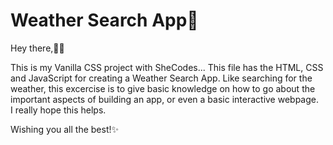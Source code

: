 
# Weather Search App🌈

Hey there,👋🏾

This is my Vanilla CSS project with SheCodes...
This file has the HTML, CSS and JavaScript for creating a Weather Search App. Like searching for the weather, this excercise  is to give basic knowledge on how to go about the important aspects of building an app, or even a basic interactive webpage.  
I really hope this helps.

Wishing you all the best!✨


